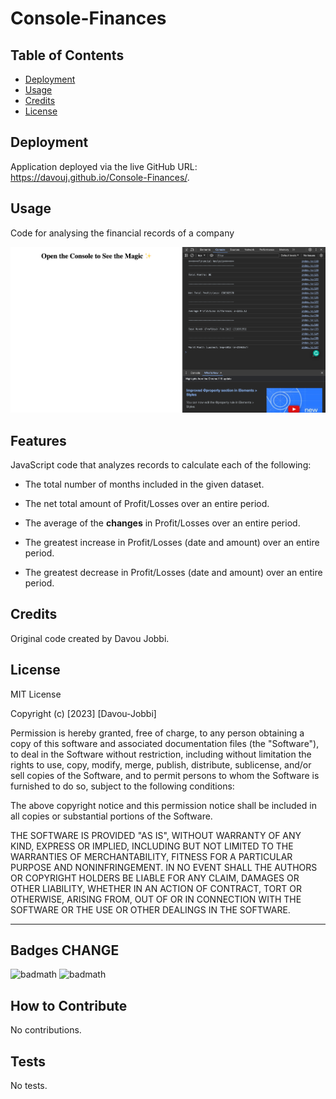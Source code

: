 # Console-Finances

## Table of Contents 

- [Deployment](#deployment)
- [Usage](#usage)
- [Credits](#credits)
- [License](#license)

## Deployment

Application deployed via the live GitHub URL: https://davouj.github.io/Console-Finances/.

## Usage

Code for analysing the financial records of a company

![Image of page and console](./assets/images/Screenshot%202023-12-12%20at%2000.13.42.png)

## Features

JavaScript code that analyzes records to calculate each of the following:

* The total number of months included in the given dataset.

* The net total amount of Profit/Losses over an entire period.

* The average of the **changes** in Profit/Losses over an entire period.

* The greatest increase in Profit/Losses (date and amount) over an entire period.

* The greatest decrease in Profit/Losses (date and amount) over an entire period.

## Credits

Original code created by Davou Jobbi.

## License

MIT License

Copyright (c) [2023] [Davou-Jobbi]

Permission is hereby granted, free of charge, to any person obtaining a copy
of this software and associated documentation files (the "Software"), to deal
in the Software without restriction, including without limitation the rights
to use, copy, modify, merge, publish, distribute, sublicense, and/or sell
copies of the Software, and to permit persons to whom the Software is
furnished to do so, subject to the following conditions:

The above copyright notice and this permission notice shall be included in all
copies or substantial portions of the Software.

THE SOFTWARE IS PROVIDED "AS IS", WITHOUT WARRANTY OF ANY KIND, EXPRESS OR
IMPLIED, INCLUDING BUT NOT LIMITED TO THE WARRANTIES OF MERCHANTABILITY,
FITNESS FOR A PARTICULAR PURPOSE AND NONINFRINGEMENT. IN NO EVENT SHALL THE
AUTHORS OR COPYRIGHT HOLDERS BE LIABLE FOR ANY CLAIM, DAMAGES OR OTHER
LIABILITY, WHETHER IN AN ACTION OF CONTRACT, TORT OR OTHERWISE, ARISING FROM,
OUT OF OR IN CONNECTION WITH THE SOFTWARE OR THE USE OR OTHER DEALINGS IN THE
SOFTWARE.

---

## Badges CHANGE

![badmath](https://img.shields.io/badge/HTML-8.3-blue)
![badmath](https://img.shields.io/badge/JS-91.7-orange)


## How to Contribute

No contributions.

## Tests

No tests.


